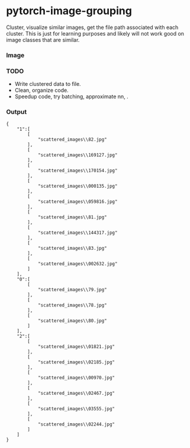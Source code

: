 # pytorch-image-grouping

Cluster, visualize similar images, get the file path associated with each cluster. This is just for learning purposes and likely will not work good on image classes that are similar.


### Image




### TODO

- Write clustered data to file.
- Clean, organize code.
- Speedup code, try batching, approximate nn, .


### Output

```
{
    "1":[
        [
            "scattered_images\\82.jpg"
        ],
        [
            "scattered_images\\169127.jpg"
        ],
        [
            "scattered_images\\170154.jpg"
        ],
        [
            "scattered_images\\000135.jpg"
        ],
        [
            "scattered_images\\059816.jpg"
        ],
        [
            "scattered_images\\81.jpg"
        ],
        [
            "scattered_images\\144317.jpg"
        ],
        [
            "scattered_images\\83.jpg"
        ],
        [
            "scattered_images\\002632.jpg"
        ]
    ],
    "0":[
        [
            "scattered_images\\79.jpg"
        ],
        [
            "scattered_images\\78.jpg"
        ],
        [
            "scattered_images\\80.jpg"
        ]
    ],
    "2":[
        [
            "scattered_images\\01821.jpg"
        ],
        [
            "scattered_images\\02185.jpg"
        ],
        [
            "scattered_images\\00970.jpg"
        ],
        [
            "scattered_images\\02467.jpg"
        ],
        [
            "scattered_images\\03555.jpg"
        ],
        [
            "scattered_images\\02244.jpg"
        ]
    ]
}
```
